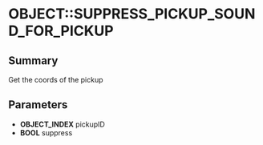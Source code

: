 # OBJECT::SUPPRESS_PICKUP_SOUND_FOR_PICKUP

## Summary
Get the coords of the pickup

## Parameters
* **OBJECT_INDEX** pickupID
* **BOOL** suppress